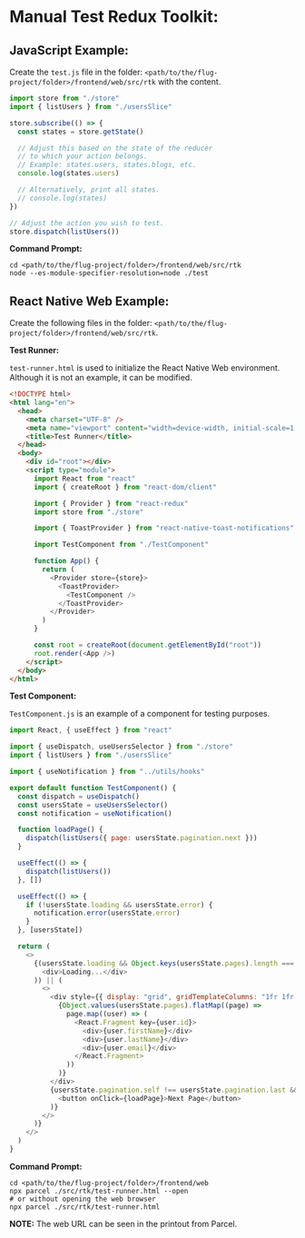 # Manual Test Redux Toolkit:

## JavaScript Example:

Create the `test.js` file in the folder: `<path/to/the/flug-project/folder>/frontend/web/src/rtk` with the content.

```javascript
import store from "./store"
import { listUsers } from "./usersSlice"

store.subscribe(() => {
  const states = store.getState()

  // Adjust this based on the state of the reducer
  // to which your action belongs.
  // Example: states.users, states.blogs, etc.
  console.log(states.users)

  // Alternatively, print all states.
  // console.log(states)
})

// Adjust the action you wish to test.
store.dispatch(listUsers())
```

**Command Prompt:**

```shell
cd <path/to/the/flug-project/folder>/frontend/web/src/rtk
node --es-module-specifier-resolution=node ./test
```

## React Native Web Example:

Create the following files in the folder: `<path/to/the/flug-project/folder>/frontend/web/src/rtk`.

**Test Runner:**

`test-runner.html` is used to initialize the React Native Web environment. Although it is not an example, it can be modified.

```html
<!DOCTYPE html>
<html lang="en">
  <head>
    <meta charset="UTF-8" />
    <meta name="viewport" content="width=device-width, initial-scale=1.0" />
    <title>Test Runner</title>
  </head>
  <body>
    <div id="root"></div>
    <script type="module">
      import React from "react"
      import { createRoot } from "react-dom/client"

      import { Provider } from "react-redux"
      import store from "./store"

      import { ToastProvider } from "react-native-toast-notifications"

      import TestComponent from "./TestComponent"

      function App() {
        return (
          <Provider store={store}>
            <ToastProvider>
              <TestComponent />
            </ToastProvider>
          </Provider>
        )
      }

      const root = createRoot(document.getElementById("root"))
      root.render(<App />)
    </script>
  </body>
</html>
```

**Test Component:**

`TestComponent.js` is an example of a component for testing purposes.

```javascript
import React, { useEffect } from "react"

import { useDispatch, useUsersSelector } from "./store"
import { listUsers } from "./usersSlice"

import { useNotification } from "../utils/hooks"

export default function TestComponent() {
  const dispatch = useDispatch()
  const usersState = useUsersSelector()
  const notification = useNotification()

  function loadPage() {
    dispatch(listUsers({ page: usersState.pagination.next }))
  }

  useEffect(() => {
    dispatch(listUsers())
  }, [])

  useEffect(() => {
    if (!usersState.loading && usersState.error) {
      notification.error(usersState.error)
    }
  }, [usersState])

  return (
    <>
      {(usersState.loading && Object.keys(usersState.pages).length === 0 && (
        <div>Loading...</div>
      )) || (
        <>
          <div style={{ display: "grid", gridTemplateColumns: "1fr 1fr 1fr" }}>
            {Object.values(usersState.pages).flatMap((page) =>
              page.map((user) => (
                <React.Fragment key={user.id}>
                  <div>{user.firstName}</div>
                  <div>{user.lastName}</div>
                  <div>{user.email}</div>
                </React.Fragment>
              ))
            )}
          </div>
          {usersState.pagination.self !== usersState.pagination.last && (
            <button onClick={loadPage}>Next Page</button>
          )}
        </>
      )}
    </>
  )
}
```

**Command Prompt:**

```shell
cd <path/to/the/flug-project/folder>/frontend/web
npx parcel ./src/rtk/test-runner.html --open
# or without opening the web browser
npx parcel ./src/rtk/test-runner.html
```

**NOTE:** The web URL can be seen in the printout from Parcel.

